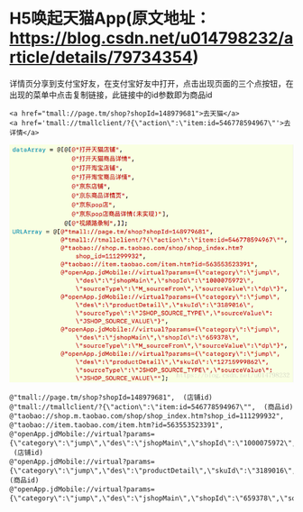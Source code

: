 # H5唤起天猫App(原文地址：https://blog.csdn.net/u014798232/article/details/79734354)
详情页分享到支付宝好友，在支付宝好友中打开，点击出现页面的三个点按钮，在出现的菜单中点击复制链接，此链接中的id参数即为商品id
```
<a href="tmall://page.tm/shop?shopId=148979681">去天猫</a>
<a href='tmall://tmallclient/?{\"action\":\"item:id=546778594967\"'>去详情</a>
```
![](img/20180328212816895.png)
```
@"tmall://page.tm/shop?shopId=148979681",  (店铺id)
@"tmall://tmallclient/?{\"action\":\"item:id=546778594967\"",  (商品id)
@"taobao://shop.m.taobao.com/shop/shop_index.htm?shop_id=111299932",
@"taobao://item.taobao.com/item.htm?id=563553523391",
@"openApp.jdMobile://virtual?params={\"category\":\"jump\",\"des\":\"jshopMain\",\"shopId\":\"1000075972\",\"sourceType\":\"M_sourceFrom\",\"sourceValue\":\"dp\"}",   (店铺id)
@"openApp.jdMobile://virtual?params={\"category\":\"jump\",\"des\":\"productDetail\",\"skuId\":\"3189016\",\"sourceType\":\"JSHOP_SOURCE_TYPE\",\"sourceValue\":\"JSHOP_SOURCE_VALUE\"}",  (商品id)
@"openApp.jdMobile://virtual?params={\"category\":\"jump\",\"des\":\"jshopMain\",\"shopId\":\"659378\",\"sourceType\":\"M_sourceFrom\",\"sourceValue\":\"dp\"}"
```

